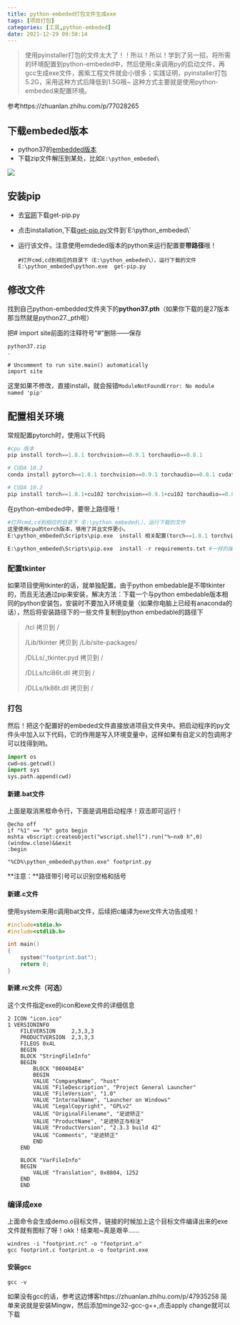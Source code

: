```yaml
---
title: python-embeded打包文件生成exe
tags: [项目打包]
categories: [工具,python-embeded]
date: 2021-12-29 09:58:14
---
```

> 使用pyinstaller打包的文件太大了！！所以！所以！学到了另一招，将所需的环境配置到python-embeded中，然后使用c来调用py的启动文件，再gcc生成exe文件，酱紫工程文件就会小很多；实践证明，pyinstaller打包5.2G，采用这种方式后降低到1.5G哦~ 这种方式主要就是使用python-embeded来配置环境。

参考https://zhuanlan.zhihu.com/p/77028265

## 下载embeded版本

- python37的[embedded版本](https://link.zhihu.com/?target=https%3A//www.python.org/downloads/release/python-373/)
- 下载zip文件解压到某处，比如`E:\python_embeded\`

![](https://picture.mulindya.com/python-embeded1.png)

## 安装pip

- 去[官网](https://link.zhihu.com/?target=https%3A//pip.pypa.io/en/stable/installing/%23id7)下载get-pip.py

- 点击installation,下载[get-pip.py]( https://bootstrap.pypa.io/get-pip.py.)文件到`E:\python_embeded\`

- 运行该文件。注意使用emdeded版本的python来运行配置要**带路径**哦！

  ```apl
  #打开cmd,cd到相应的目录下（E:\python_embeded\），运行下载的文件
  E:\python_embeded\python.exe  get-pip.py
  ```
  

## 修改文件

找到自己python-embedded文件夹下的**python37.pth**（如果你下载的是27版本那当然就是python27._pth啦）

把# import site前面的注释符号“#”删除——保存

```
python37.zip
.

# Uncomment to run site.main() automatically
import site
```

这里如果不修改，直接install，就会报错`ModuleNotFoundError: No module named 'pip'`

## 配置相关环境

常规配置pytorch时，使用以下代码
```python
#cpu 版本
pip install torch==1.8.1 torchvision==0.9.1 torchaudio==0.8.1

# CUDA 10.2
conda install pytorch==1.8.1 torchvision==0.9.1 torchaudio==0.8.1 cudatoolkit=10.2 -c pytorch

# CUDA 10.2
pip install torch==1.8.1+cu102 torchvision==0.9.1+cu102 torchaudio==0.8.1 -f https://download.pytorch.org/whl/torch_stable.html
```

在python-embeded中，要带上路径哦！

```python
#打开cmd,cd到相应的目录下（E:\python_embeded\），运行下载的文件
这里使用cpu的torch版本，够用了并且文件更小。
E:\python_embeded\Scripts\pip.exe  install 相关配置(torch==1.8.1 torchvision==0.9.1 torchaudio==0.8.1 )
    
E:\python_embeded\Scripts\pip.exe  install -r requirements.txt #一样的操作
```

### 配置tkinter

如果项目使用tkinter的话，就单独配置。由于python embedable是不带tkinter的，而且无法通过pip来安装，解决方法：下载一个与python embedable版本相同的python安装包，安装时不要加入环境变量（如果你电脑上已经有anaconda的话），然后将安装路径下的一些文件复制到python embedable的路径下

> /tcl 拷贝到 /
>
> /Lib/tkinter 拷贝到 /Lib/site-packages/
>
> /DLLs/_tkinter.pyd 拷贝到 /
>
> /DLLs/tcl86t.dll 拷贝到 /
>
> /DLLs/tk86t.dll 拷贝到 / 

### 打包

然后！把这个配置好的embeded文件直接放进项目文件夹中。把启动程序的py文件头中加入以下代码，它的作用是写入环境变量中，这样如果有自定义的包调用才可以找得到哟。

```python
import os
cwd=os.getcwd()
import sys
sys.path.append(cwd)
```

#### 新建.bat文件

上面是取消黑框命令行，下面是调用启动程序！双击即可运行！

```apl
@echo off 
if "%1" == "h" goto begin 
mshta vbscript:createobject("wscript.shell").run("%~nx0 h",0)(window.close)&&exit 
:begin 

"%CD%\python_embeded\python.exe" footprint.py 
```

**注意：**路径带引号可以识别空格和括号

#### 新建.c文件

使用system来用c调用bat文件，后续把c编译为exe文件大功告成啦！

```c
#include<stdio.h>
#include<stdlib.h>

int main()
{
    system("footprint.bat");
    return 0;
}
```

#### 新建.rc文件（可选）

这个文件指定exe的icon和exe文件的详细信息

```apl
2 ICON "icon.ico"
1 VERSIONINFO
	FILEVERSION     2,3,3,3
	PRODUCTVERSION  2,3,3,3
	FILEOS 0x4L
	BEGIN
	BLOCK "StringFileInfo"
	BEGIN
		BLOCK "080404E4"
		BEGIN
		VALUE "CompanyName", "hust"
		VALUE "FileDescription", "Project General Launcher"
		VALUE "FileVersion", "1.0"
		VALUE "InternalName", "Launcher on Windows"
		VALUE "LegalCopyright", "GPLv2"
		VALUE "OriginalFilename", "足迹矫正"
		VALUE "ProductName", "足迹矫正与标注"
		VALUE "ProductVersion", "2.3.3 build 42"
		VALUE "Comments", "足迹矫正"
		END
	END
	
	BLOCK "VarFileInfo"
	BEGIN
		VALUE "Translation", 0x0804, 1252
	END
	END
```

### 编译成exe

上面命令会生成demo.o目标文件，链接的时候加上这个目标文件编译出来的exe文件就有图标了呀！okk！结束啦~真是艰辛......

```apl
windres -i "footprint.rc" -o "footprint.o"
gcc footprint.c footprint.o -o footprint.exe
```
#### 安装gcc

```apl
gcc -v
```
如果没有gcc的话，参考这边博客https://zhuanlan.zhihu.com/p/47935258
简单来说就是安装Mingw，然后添加minge32-gcc-g++,点击apply change就可以下载
